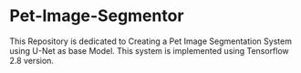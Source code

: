 # Pet-Image-Segmentor
This Repository is dedicated to Creating a Pet Image Segmentation System using U-Net as base Model. This system is implemented using Tensorflow 2.8 version.

